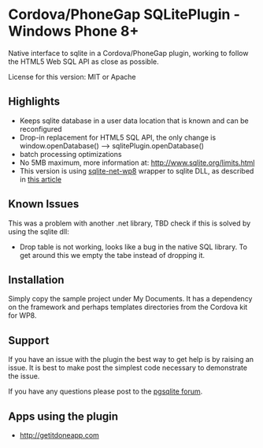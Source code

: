 # Cordova/PhoneGap SQLitePlugin - Windows Phone 8+

Native interface to sqlite in a Cordova/PhoneGap plugin, working to follow the HTML5 Web SQL API as close as possible.

License for this version: MIT or Apache

## Highlights

 - Keeps sqlite database in a user data location that is known and can be reconfigured
 - Drop-in replacement for HTML5 SQL API, the only change is window.openDatabase() --> sqlitePlugin.openDatabase()
 - batch processing optimizations
 - No 5MB maximum, more information at: http://www.sqlite.org/limits.html
 - This version is using [sqlite-net-wp8](https://github.com/peterhuene/sqlite-net-wp8) wrapper to sqlite DLL, as described in [this article](http://wp.qmatteoq.com/working-with-sqlite-in-windows-phone-8-a-sqlite-net-version-for-mobile/)

## Known Issues

This was a problem with another .net library, TBD check if this is solved by using the sqlite dll:

 - Drop table is not working, looks like a bug in the native SQL library. To get around this we empty the tabe instead of dropping it.

## Installation

Simply copy the sample project under My Documents. It has a dependency on the framework and perhaps templates directories from the Cordova kit for WP8.

## Support

If you have an issue with the plugin the best way to get help is by raising an issue. It is best to make post the simplest code necessary to demonstrate the issue.

If you have any questions please post to the [pgsqlite forum](http://groups.google.com/group/pgsqlite).

## Apps using the plugin

 - http://getitdoneapp.com

